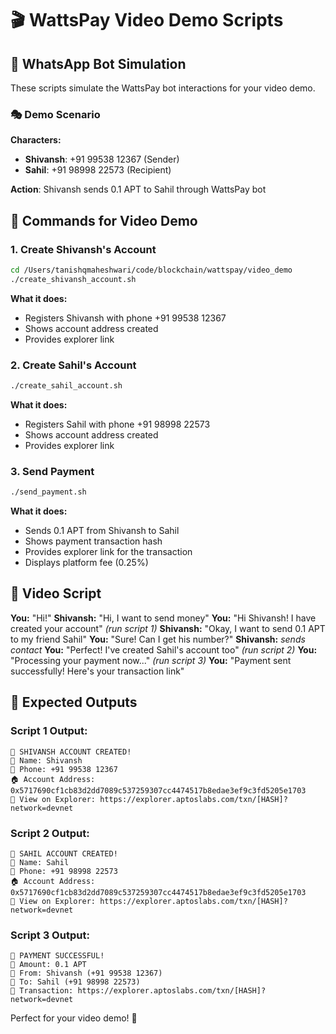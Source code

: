 # 🎬 WattsPay Video Demo Scripts

## 📱 WhatsApp Bot Simulation

These scripts simulate the WattsPay bot interactions for your video demo.

### 🎭 Demo Scenario

**Characters:**
- **Shivansh**: +91 99538 12367 (Sender)
- **Sahil**: +91 98998 22573 (Recipient)

**Action**: Shivansh sends 0.1 APT to Sahil through WattsPay bot

## 🚀 Commands for Video Demo

### 1. Create Shivansh's Account
```bash
cd /Users/tanishqmaheshwari/code/blockchain/wattspay/video_demo
./create_shivansh_account.sh
```

**What it does:**
- Registers Shivansh with phone +91 99538 12367
- Shows account address created
- Provides explorer link

### 2. Create Sahil's Account  
```bash
./create_sahil_account.sh
```

**What it does:**
- Registers Sahil with phone +91 98998 22573
- Shows account address created
- Provides explorer link

### 3. Send Payment
```bash
./send_payment.sh
```

**What it does:**
- Sends 0.1 APT from Shivansh to Sahil
- Shows payment transaction hash
- Provides explorer link for the transaction
- Displays platform fee (0.25%)

## 📝 Video Script

**You:** "Hi!"
**Shivansh:** "Hi, I want to send money"
**You:** "Hi Shivansh! I have created your account" *(run script 1)*
**Shivansh:** "Okay, I want to send 0.1 APT to my friend Sahil"
**You:** "Sure! Can I get his number?"
**Shivansh:** *sends contact*
**You:** "Perfect! I've created Sahil's account too" *(run script 2)*
**You:** "Processing your payment now..." *(run script 3)*
**You:** "Payment sent successfully! Here's your transaction link"

## 🎯 Expected Outputs

### Script 1 Output:
```
🎉 SHIVANSH ACCOUNT CREATED!
👤 Name: Shivansh
📱 Phone: +91 99538 12367
🏠 Account Address: 0x5717690cf1cb83d2dd7089c537259307cc4474517b8edae3ef9c3fd5205e1703
🔗 View on Explorer: https://explorer.aptoslabs.com/txn/[HASH]?network=devnet
```

### Script 2 Output:
```
🎉 SAHIL ACCOUNT CREATED!
👤 Name: Sahil
📱 Phone: +91 98998 22573
🏠 Account Address: 0x5717690cf1cb83d2dd7089c537259307cc4474517b8edae3ef9c3fd5205e1703
🔗 View on Explorer: https://explorer.aptoslabs.com/txn/[HASH]?network=devnet
```

### Script 3 Output:
```
🎉 PAYMENT SUCCESSFUL!
💸 Amount: 0.1 APT
👤 From: Shivansh (+91 99538 12367)
👤 To: Sahil (+91 98998 22573)
🔗 Transaction: https://explorer.aptoslabs.com/txn/[HASH]?network=devnet
```

Perfect for your video demo! 🚀